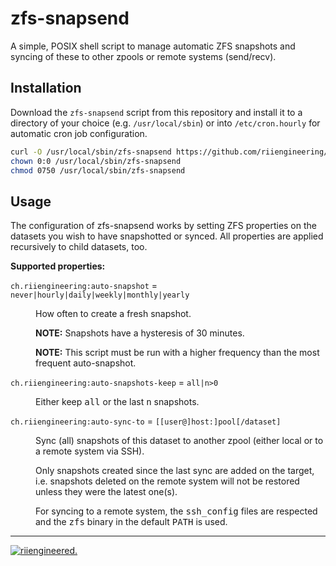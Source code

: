 # zfs-snapsend

A simple, POSIX shell script to manage automatic ZFS snapshots and syncing of
these to other zpools or remote systems (send/recv).


## Installation

Download the `zfs-snapsend` script from this repository and install it to a
directory of your choice (e.g. `/usr/local/sbin`) or into `/etc/cron.hourly` for
automatic cron job configuration.

```sh
curl -O /usr/local/sbin/zfs-snapsend https://github.com/riiengineering/zfs-snapsend/raw/main/zfs-snapsend
chown 0:0 /usr/local/sbin/zfs-snapsend
chmod 0750 /usr/local/sbin/zfs-snapsend
```


## Usage

The configuration of zfs-snapsend works by setting ZFS properties on the
datasets you wish to have snapshotted or synced.
All properties are applied recursively to child datasets, too.

**Supported properties:**

<dl>
  <dt><code>ch.riiengineering:auto-snapshot</code> = <code>never|hourly|daily|weekly|monthly|yearly</code></dt>
  <dd>
    <p>How often to create a fresh snapshot.</p>
    <p><b>NOTE:</b> Snapshots have a hysteresis of 30 minutes.</p>
    <p><b>NOTE:</b> This script must be run with a higher frequency than the
                     most frequent auto-snapshot.</p>
  </dd>

  <dt><code>ch.riiengineering:auto-snapshots-keep</code> = <code>all|n>0</code></dt>
  <dd>
    <p>Either keep <tt>all</tt> or the last <tt>n</tt> snapshots.</p>
  </dd>

  <dt><code>ch.riiengineering:auto-sync-to</code> = <code>[[user@]host:]pool[/dataset]</code></dt>
  <dd>
    <p>Sync (all) snapshots of this dataset to another zpool (either local or to
       a remote system via SSH).</p>
    <p>Only snapshots created since the last sync are added on the target,
       i.e. snapshots deleted on the remote system will not be restored unless
       they were the latest one(s).</p>
    <p>For syncing to a remote system, the <tt>ssh_config</tt> files are
       respected and the <tt>zfs</tt> binary in the default <tt>PATH</tt> is
       used.</p>
  </dd>
</dl>


-----
[![riiengineered.](https://static.riiengineering.ch/riiengineered-400.png)](https://www.riiengineering.ch)
